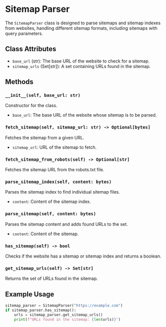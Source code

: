 # Sitemap Parser

The `SitemapParser` class is designed to parse sitemaps and sitemap indexes from websites, handling different sitemap formats, including sitemaps with query parameters.

## Class Attributes

- `base_url` (str): The base URL of the website to check for a sitemap.
- `sitemap_urls` (Set[str]): A set containing URLs found in the sitemap.

## Methods

### `__init__(self, base_url: str)`

Constructor for the class.

- `base_url`: The base URL of the website whose sitemap is to be parsed.

### `fetch_sitemap(self, sitemap_url: str) -> Optional[bytes]`

Fetches the sitemap from a given URL.

- `sitemap_url`: URL of the sitemap to fetch.

### `fetch_sitemap_from_robots(self) -> Optional[str]`

Fetches the sitemap URL from the robots.txt file.

### `parse_sitemap_index(self, content: bytes)`

Parses the sitemap index to find individual sitemap files.

- `content`: Content of the sitemap index.

### `parse_sitemap(self, content: bytes)`

Parses the sitemap content and adds found URLs to the set.

- `content`: Content of the sitemap.

### `has_sitemap(self) -> bool`

Checks if the website has a sitemap or sitemap index and returns a boolean.

### `get_sitemap_urls(self) -> Set[str]`

Returns the set of URLs found in the sitemap.

## Example Usage

```python
sitemap_parser = SitemapParser("https://example.com")
if sitemap_parser.has_sitemap():
    urls = sitemap_parser.get_sitemap_urls()
    print(f"URLs found in the sitemap: {len(urls)}")